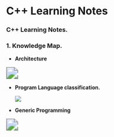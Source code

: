 # C++ Learning Notes




### C++ Learning Notes. 

### 1. Knowledge Map. 

-  **Architecture**  

  <img src="https://cdn.jsdelivr.net/gh/yeliansong/github-blog-PIC/blog-images/00831rSTgy1gd1jc7hhp6j30u0115q9e.jpg" style="zoom:200%;" />

  

-  **Program Language classification.**

    ![](https://cdn.jsdelivr.net/gh/yeliansong/github-blog-PIC/blog-images/00831rSTgy1gd1jcgs1bmj31as0q6afc.jpg)

-   **Generic Programming**

  <img src="https://cdn.jsdelivr.net/gh/yeliansong/github-blog-PIC/blog-images/42424.jpeg" style="zoom:200%;" />

